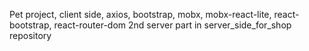 Pet project, client side, axios, bootstrap, mobx, mobx-react-lite, react-bootstrap, react-router-dom
2nd server part in server_side_for_shop repository